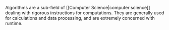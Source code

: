 Algorithms are a sub-field of [[Computer Science|computer science]] dealing with rigorous instructions for computations. They are generally used for calculations and data processing, and are extremely concerned with runtime.